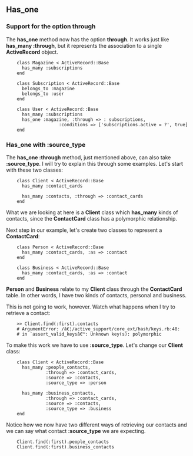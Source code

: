 <!-- -*- coding: utf-8; -*- -->

## Has\_one

### Support for the option through

The **has\_one** method now has the option **through**. It works just like **has_many :through**, but it represents the association to a single **ActiveRecord** object.

        class Magazine < ActiveRecord::Base
          has_many :subscriptions
        end

        class Subscription < ActiveRecord::Base
          belongs_to :magazine
          belongs_to :user
        end

        class User < ActiveRecord::Base
          has_many :subscriptions
          has_one :magazine, :through => : subscriptions,
                        :conditions => ['subscriptions.active = ?', true]
        end

### Has\_one with :source\_type

The **has\_one :through** method, just mentioned above, can also take **:source\_type**. I will try to explain this through some examples. Let's start with these two classes:

        class Client < ActiveRecord::Base
          has_many :contact_cards

          has_many :contacts, :through => :contact_cards
        end

What we are looking at here is a **Client** class which **has_many** kinds of contacts, since the **ContactCard** class has a polymorphic relationship.

Next step in our example, let's create two classes to represent a **ContactCard**:

        class Person < ActiveRecord::Base
          has_many :contact_cards, :as => :contact
        end

        class Business < ActiveRecord::Base
          has_many :contact_cards, :as => :contact
        end

**Person** and **Business** relate to my **Client** class through the **ContactCard** table. In other words, I have two kinds of contacts, personal and business.

This is not going to work, however. Watch what happens when I try to retrieve a contact:

        >> Client.find(:first).contacts
        # ArgumentError: /â€¦/active_support/core_ext/hash/keys.rb:48:
        # in `assert_valid_keysâ€™: Unknown key(s): polymorphic

To make this work we have to use **:source_type**. Let's change our **Client** class:

        class Client < ActiveRecord::Base
          has_many :people_contacts,
                   :through => :contact_cards,
                   :source => :contacts,
                   :source_type => :person

          has_many :business_contacts,
                   :through => :contact_cards,
                   :source => :contacts,
                   :source_type => :business
        end

Notice how we now have two different ways of retrieving our contacts and we can say what contact **:source_type** we are expecting.

        Client.find(:first).people_contacts
        Client.find(:first).business_contacts
